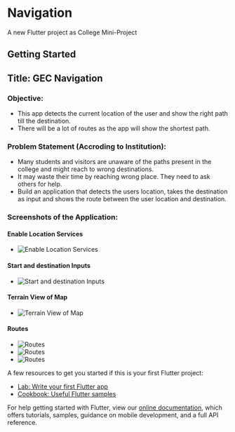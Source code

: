 # Navigation

A new Flutter project as College Mini-Project

## Getting Started

## Title: GEC Navigation

### Objective:
  * This app detects the current location of the user and show the right path till the destination.
  * There will be a lot of routes as the app will show the shortest path.
 
### Problem Statement (Accroding to Institution):
  * Many students and visitors are unaware of the paths present in the college and might reach to wrong destinations.
  * It may waste their time by reaching wrong place. They need to ask others for help.
  * Build an application that detects the users location, takes the destination as input and shows the route between the user location and destination.

### Screenshots of the Application:
 #### Enable Location Services
 * ![Enable Location Services](https://github.com/prathyusha646/google_maps_flutter_navigation_routes/blob/main/Images/enabling%20location%20services.jpg/200x400)

 #### Start and destination Inputs
 * ![Start and destination Inputs](https://github.com/prathyusha646/google_maps_flutter_navigation_routes/blob/main/Images/start%20and%20destination%20inputs.jpg)

 #### Terrain View of Map
 * ![Terrain View of Map](https://github.com/prathyusha646/google_maps_flutter_navigation_routes/blob/main/Images/terrain%20view%20of%20map.jpg)

 #### Routes
 * ![Routes](https://github.com/prathyusha646/google_maps_flutter_navigation_routes/blob/main/Images/route%201.jpg/200x400)
 * ![Routes](https://github.com/prathyusha646/google_maps_flutter_navigation_routes/blob/main/Images/route%204.jpg)
 * ![Routes](https://github.com/prathyusha646/google_maps_flutter_navigation_routes/blob/main/Images/route%205.jpg)


A few resources to get you started if this is your first Flutter project:

- [Lab: Write your first Flutter app](https://flutter.dev/docs/get-started/codelab)
- [Cookbook: Useful Flutter samples](https://flutter.dev/docs/cookbook)

For help getting started with Flutter, view our
[online documentation](https://flutter.dev/docs), which offers tutorials,
samples, guidance on mobile development, and a full API reference.
